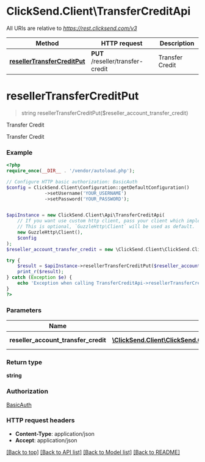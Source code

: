# ClickSend.Client\TransferCreditApi

All URIs are relative to *https://rest.clicksend.com/v3*

Method | HTTP request | Description
------------- | ------------- | -------------
[**resellerTransferCreditPut**](TransferCreditApi.md#resellerTransferCreditPut) | **PUT** /reseller/transfer-credit | Transfer Credit


# **resellerTransferCreditPut**
> string resellerTransferCreditPut($reseller_account_transfer_credit)

Transfer Credit

Transfer Credit

### Example
```php
<?php
require_once(__DIR__ . '/vendor/autoload.php');

// Configure HTTP basic authorization: BasicAuth
$config = ClickSend.Client\Configuration::getDefaultConfiguration()
              ->setUsername('YOUR_USERNAME')
              ->setPassword('YOUR_PASSWORD');


$apiInstance = new ClickSend.Client\Api\TransferCreditApi(
    // If you want use custom http client, pass your client which implements `GuzzleHttp\ClientInterface`.
    // This is optional, `GuzzleHttp\Client` will be used as default.
    new GuzzleHttp\Client(),
    $config
);
$reseller_account_transfer_credit = new \ClickSend.Client\ClickSend.Client.Model\ResellerAccountTransferCredit(); // \ClickSend.Client\ClickSend.Client.Model\ResellerAccountTransferCredit | ResellerAccountTransferCredit model

try {
    $result = $apiInstance->resellerTransferCreditPut($reseller_account_transfer_credit);
    print_r($result);
} catch (Exception $e) {
    echo 'Exception when calling TransferCreditApi->resellerTransferCreditPut: ', $e->getMessage(), PHP_EOL;
}
?>
```

### Parameters

Name | Type | Description  | Notes
------------- | ------------- | ------------- | -------------
 **reseller_account_transfer_credit** | [**\ClickSend.Client\ClickSend.Client.Model\ResellerAccountTransferCredit**](../Model/ResellerAccountTransferCredit.md)| ResellerAccountTransferCredit model |

### Return type

**string**

### Authorization

[BasicAuth](../../README.md#BasicAuth)

### HTTP request headers

 - **Content-Type**: application/json
 - **Accept**: application/json

[[Back to top]](#) [[Back to API list]](../../README.md#documentation-for-api-endpoints) [[Back to Model list]](../../README.md#documentation-for-models) [[Back to README]](../../README.md)

